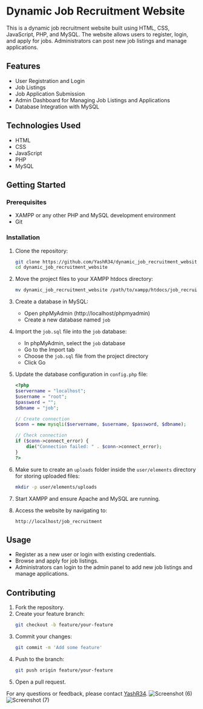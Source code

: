 # Dynamic Job Recruitment Website

This is a dynamic job recruitment website built using HTML, CSS, JavaScript, PHP, and MySQL. The website allows users to register, login, and apply for jobs. Administrators can post new job listings and manage applications.

## Features

- User Registration and Login
- Job Listings
- Job Application Submission
- Admin Dashboard for Managing Job Listings and Applications
- Database Integration with MySQL

## Technologies Used

- HTML
- CSS
- JavaScript
- PHP
- MySQL

## Getting Started

### Prerequisites

- XAMPP or any other PHP and MySQL development environment
- Git

### Installation

1. Clone the repository:
    ```sh
    git clone https://github.com/YashR34/dynamic_job_recruitment_website.git
    cd dynamic_job_recruitment_website
    ```

2. Move the project files to your XAMPP htdocs directory:
    ```sh
    mv dynamic_job_recruitment_website /path/to/xampp/htdocs/job_recruitment
    ```

3. Create a database in MySQL:
    - Open phpMyAdmin (http://localhost/phpmyadmin)
    - Create a new database named `job`

4. Import the `job.sql` file into the `job` database:
    - In phpMyAdmin, select the `job` database
    - Go to the Import tab
    - Choose the `job.sql` file from the project directory
    - Click Go

5. Update the database configuration in `config.php` file:
    ```php
    <?php
    $servername = "localhost";
    $username = "root";
    $password = "";
    $dbname = "job";

    // Create connection
    $conn = new mysqli($servername, $username, $password, $dbname);

    // Check connection
    if ($conn->connect_error) {
        die("Connection failed: " . $conn->connect_error);
    }
    ?>
    ```

6. Make sure to create an `uploads` folder inside the `user/elements` directory for storing uploaded files:
    ```sh
    mkdir -p user/elements/uploads
    ```

7. Start XAMPP and ensure Apache and MySQL are running.

8. Access the website by navigating to:
    ```
    http://localhost/job_recruitment
    ```

## Usage

- Register as a new user or login with existing credentials.
- Browse and apply for job listings.
- Administrators can login to the admin panel to add new job listings and manage applications.

## Contributing

1. Fork the repository.
2. Create your feature branch:
    ```sh
    git checkout -b feature/your-feature
    ```
3. Commit your changes:
    ```sh
    git commit -m 'Add some feature'
    ```
4. Push to the branch:
    ```sh
    git push origin feature/your-feature
    ```
5. Open a pull request.



For any questions or feedback, please contact [YashR34](https://github.com/YashR34).
![Screenshot (6)](https://github.com/user-attachments/assets/1b958ac1-213b-4c93-ba45-54ebadcdc4fe)
![Screenshot (7)](https://github.com/user-attachments/assets/91f64681-e302-42f1-abc7-c5ea052a2c18)
